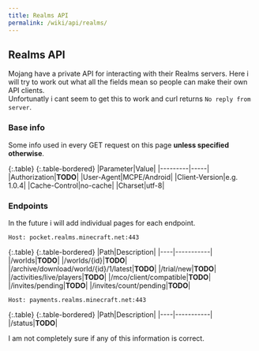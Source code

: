 ```yaml
---
title: Realms API
permalink: /wiki/api/realms/
---
```

## Realms API
Mojang have a private API for interacting with their Realms servers. Here i will try to work out what all the fields mean so people can make their own API clients.  
Unfortunatly i cant seem to get this to work and curl returns `No reply from server`.

### Base info
Some info used in every GET request on this page **unless specified otherwise**.

{:.table}
{:.table-bordered}
|Parameter|Value|
|---------|-----|
|Authorization|**TODO**|
|User-Agent|MCPE/Android|
|Client-Version|e.g. 1.0.4|
|Cache-Control|no-cache|
|Charset|utf-8|

### Endpoints
In the future i will add individual pages for each endpoint.  
  
`Host: pocket.realms.minecraft.net:443`  
   
{:.table}
{:.table-bordered}
|Path|Description|
|----|-----------|
|/worlds|**TODO**|
|/worlds/{id}|**TODO**|
|/archive/download/world/{id}/1/latest|**TODO**|
|/trial/new|**TODO**|
|/activities/live/players|**TODO**|
|/mco/client/compatible|**TODO**|
|/invites/pending|**TODO**|
|/invites/count/pending|**TODO**|
  
`Host: payments.realms.minecraft.net:443`  

{:.table}
{:.table-bordered}
|Path|Description|
|----|-----------|
|/status|**TODO**|
 
I am not completely sure if any of this information is correct.

